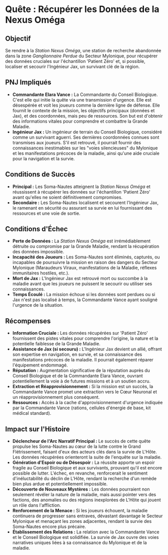 # Quête : Récupérer les Données de la Nexus Oméga

## Objectif
Se rendre à la *Station Nexus Oméga*, une station de recherche abandonnée dans la zone *Ganglionnaire Perdue* du Secteur Mylonique, pour récupérer des données cruciales sur l'échantillon 'Patient Zéro' et, si possible, localiser et secourir l'Ingénieur Jax, un survivant clé de la région.

## PNJ Impliqués
*   **Commandante Elara Vance :** La Commandante du Conseil Biologique. C'est elle qui initie la quête via une transmission d'urgence. Elle est désespérée et voit les joueurs comme la dernière ligne de défense. Elle fournit le contexte de la mission, les objectifs principaux (données et Jax), et des coordonnées, mais peu de ressources. Son but est d'obtenir des informations vitales pour comprendre et combattre la Grande Maladie.
*   **Ingénieur Jax :** Un ingénieur de terrain du Conseil Biologique, considéré comme un survivant aguerri. Ses dernières coordonnées connues sont transmises aux joueurs. S'il est retrouvé, il pourrait fournir des connaissances inestimables sur les "voies silencieuses" du Mylonique et les manifestations précoces de la maladie, ainsi qu'une aide cruciale pour la navigation et la survie.

## Conditions de Succès
*   **Principal :** Les Soma-Nautes atteignent la *Station Nexus Oméga* et réussissent à récupérer les données sur l'échantillon 'Patient Zéro' avant qu'elles ne soient définitivement compromises.
*   **Secondaire :** Les Soma-Nautes localisent et secourent l'Ingénieur Jax, le ramenant en sécurité ou assurant sa survie en lui fournissant des ressources et une voie de sortie.

## Conditions d'Échec
*   **Perte de Données :** La *Station Nexus Oméga* est irrémédiablement détruite ou compromise par la Grande Maladie, rendant la récupération des données impossible.
*   **Incapacité des Joueurs :** Les Soma-Nautes sont éliminés, capturés, ou incapables de poursuivre la mission en raison des dangers du Secteur Mylonique (Maraudeurs Viraux, manifestations de la Maladie, réflexes immunitaires hostiles, etc.).
*   **Mort de Jax :** L'Ingénieur Jax est retrouvé mort ou succombe à la maladie avant que les joueurs ne puissent le secourir ou utiliser ses connaissances.
*   **Temps Écoulé :** La mission échoue si les données sont perdues ou si Jax n'est pas localisé à temps, la Commandante Vance ayant souligné l'urgence de la situation.

## Récompenses
*   **Information Cruciale :** Les données récupérées sur 'Patient Zéro' fournissent des pistes vitales pour comprendre l'origine, la nature et la potentielle faiblesse de la Grande Maladie.
*   **Assistance de Jax (si secouru) :** L'Ingénieur Jax devient un allié, offrant son expertise en navigation, en survie, et sa connaissance des manifestations précoces de la maladie. Il pourrait également réparer l'équipement endommagé.
*   **Réputation :** Augmentation significative de la réputation auprès du Conseil Biologique et de la Commandante Elara Vance, ouvrant potentiellement la voie à de futures missions et à un soutien accru.
*   **Extraction et Réapprovisionnement :** Si la mission est un succès, la Commandante Vance promet une extraction vers le Cœur Neuronal et un réapprovisionnement plus conséquent.
*   **Ressources :** Accès à la cache d'approvisionnement d'urgence indiquée par la Commandante Vance (rations, cellules d'énergie de base, kit médical standard).

## Impact sur l'Histoire
*   **Déclencheur de l'Arc Narratif Principal :** Le succès de cette quête propulse les Soma-Nautes au cœur de la lutte contre le Grand Flétrissement, faisant d'eux des acteurs clés dans la survie de L'Hôte. Les données récupérées orienteront la suite de l'enquête sur la maladie.
*   **Génération d'Espoir ou de Désespoir :** La réussite apporte un espoir fragile au Conseil Biologique et aux survivants, prouvant qu'il est encore possible de lutter. L'échec, en revanche, renforcerait le sentiment d'inéluctabilité du déclin de L'Hôte, rendant la recherche d'un remède bien plus ardue et potentiellement impossible.
*   **Découverte de Nouveaux Mystères :** Les données pourraient non seulement révéler la nature de la maladie, mais aussi pointer vers des factions, des anomalies ou des régions inexplorées de L'Hôte qui jouent un rôle dans l'affliction.
*   **Renforcement de la Menace :** Si les joueurs échouent, la maladie continuera de progresser sans entraves, dévastant davantage le Secteur Mylonique et menaçant les zones adjacentes, rendant la survie des Soma-Nautes encore plus précaire.
*   **Établissement des Relations :** La relation avec la Commandante Vance et le Conseil Biologique est solidifiée. La survie de Jax ouvre des voies narratives uniques liées à sa connaissance du Mylonique et de la maladie.